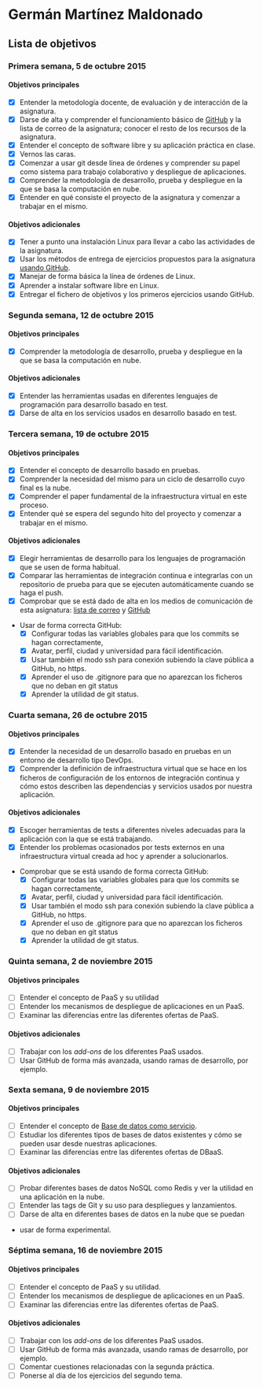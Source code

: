# Germán Martínez Maldonado
## Lista de objetivos
### Primera semana, 5 de octubre 2015
#### Objetivos principales
- [X] Entender la metodología docente, de evaluación y de interacción de la asignatura.
- [X] Darse de alta y comprender el funcionamiento básico de [GitHub](https://github.com/) y la lista de correo de la asignatura; conocer el resto de los recursos de la asignatura.
- [X] Entender el concepto de software libre y su aplicación práctica en clase.
- [X] Vernos las caras.
- [X] Comenzar a usar git desde línea de órdenes y comprender su papel como sistema para trabajo colaborativo y despliegue de aplicaciones.
- [X] Comprender la metodología de desarrollo, prueba y despliegue en la que se basa la computación en nube.
- [X] Entender en qué consiste el proyecto de la asignatura y comenzar a trabajar en el mismo.

#### Objetivos adicionales
- [X] Tener a punto una instalación Linux para llevar a cabo las actividades de la asignatura.
- [X] Usar los métodos de entrega de ejercicios propuestos para la asignatura [usando GitHub](https://github.com/JJ/clases-CC-2015-16/blob/master/ejercicios/README.md).
- [X] Manejar de forma básica la línea de órdenes de Linux.
- [X] Aprender a instalar software libre en Linux.
- [X] Entregar el fichero de objetivos y los primeros ejercicios usando GitHub.

### Segunda semana, 12 de octubre 2015
#### Objetivos principales
- [X] Comprender la metodología de desarrollo, prueba y despliegue en la que se basa la computación en nube.

#### Objetivos adicionales
- [X] Entender las herramientas usadas en diferentes lenguajes de programación para desarrollo basado en test.
- [X] Darse de alta en los servicios usados en desarrollo basado en test.

### Tercera semana, 19 de octubre 2015
#### Objetivos principales
- [X] Entender el concepto de desarrollo basado en pruebas.
- [X] Comprender la necesidad del mismo para un ciclo de desarrollo cuyo final es la nube.
- [X] Comprender el paper fundamental de la infraestructura virtual en este proceso.
- [X] Entender qué se espera del segundo hito del proyecto y comenzar a trabajar en el mismo.

#### Objetivos adicionales
- [X] Elegir herramientas de desarrollo para los lenguajes de programación que se usen de forma habitual.
- [X] Comparar las herramientas de integración continua e integrarlas con un repositorio de prueba para que se ejecuten automáticamente cuando se haga el push.
- [X] Comprobar que se está dado de alta en los medios de comunicación de esta asignatura: [lista de correo](https://groups.google.com/d/forum/cc-ugr-2015) y [GitHub](http://github.com/)
- Usar de forma correcta GitHub:
  - [X] Configurar todas las variables globales para que los commits se hagan correctamente,
  - [X] Avatar, perfil, ciudad y universidad para fácil identificación.
  - [X] Usar también el modo ssh para conexión subiendo la clave pública a GitHub, no https.
  - [X] Aprender el uso de .gitignore para que no aparezcan los ficheros que no deban en git status
  - [X] Aprender la utilidad de git status.

### Cuarta semana, 26 de octubre 2015
#### Objetivos principales
- [X] Entender la necesidad de un desarrollo basado en pruebas en un entorno de desarrollo tipo DevOps.
- [X] Comprender la definición de infraestructura virtual que se hace en los ficheros de configuración de los entornos de integración continua y cómo estos describen las dependencias y servicios usados por nuestra aplicación.

#### Objetivos adicionales
- [X] Escoger herramientas de tests a diferentes niveles adecuadas para la aplicación con la que se está trabajando.
- [X] Entender los problemas ocasionados por tests externos en una infraestructura virtual creada ad hoc y aprender a solucionarlos.
- Comprobar que se está usando de forma correcta GitHub:
  - [X] Configurar todas las variables globales para que los commits se hagan correctamente,
  - [X] Avatar, perfil, ciudad y universidad para fácil identificación.
  - [X] Usar también el modo ssh para conexión subiendo la clave pública a GitHub, no https.
  - [X] Aprender el uso de .gitignore para que no aparezcan los ficheros que no deban en git status
  - [X] Aprender la utilidad de git status.

### Quinta semana, 2 de noviembre 2015
#### Objetivos principales
- [ ] Entender el concepto de PaaS y su utilidad
- [ ] Entender los mecanismos de despliegue de aplicaciones en un PaaS.
- [ ] Examinar las diferencias entre las diferentes ofertas de PaaS.

#### Objetivos adicionales
- [ ] Trabajar con los _add-ons_ de los diferentes PaaS usados.
- [ ] Usar GitHub de forma más avanzada, usando ramas de desarrollo, por ejemplo.

### Sexta semana, 9 de noviembre 2015
#### Objetivos principales
- [ ] Entender el concepto de [Base de datos como servicio](http://jj.github.io/dbaas/).
- [ ] Estudiar los diferentes tipos de bases de datos existentes y cómo se pueden usar desde nuestras aplicaciones.
- [ ] Examinar las diferencias entre las diferentes ofertas de DBaaS.

#### Objetivos adicionales
- [ ] Probar diferentes bases de datos NoSQL como Redis y ver la utilidad en una aplicación en la nube.
- [ ] Entender las tags de Git y su uso para despliegues y lanzamientos.
- [ ] Darse de alta en diferentes bases de datos en la nube que se puedan
- usar de forma experimental.

### Séptima semana, 16 de noviembre 2015
#### Objetivos principales
- [ ] Entender el concepto de PaaS y su utilidad.
- [ ] Entender los mecanismos de despliegue de aplicaciones en un PaaS.
- [ ] Examinar las diferencias entre las diferentes ofertas de PaaS.

#### Objetivos adicionales
- [ ] Trabajar con los _add-ons_ de los diferentes PaaS usados.
- [ ] Usar GitHub de forma más avanzada, usando ramas de desarrollo, por ejemplo.
- [ ] Comentar cuestiones relacionadas con la segunda práctica.
- [ ] Ponerse al día de los ejercicios del segundo tema.
